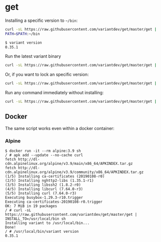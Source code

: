 # get

Installing a specific version to `~/bin`:

```sh
curl -sL https://raw.githubusercontent.com/variantdev/get/master/get | VERSION=v0.35.1 INSTALL_TO=~/bin bash version
PATH=$PATH:~/bin

$ variant version
0.35.1
```

Run the latest variant binary

```sh
curl -sL https://raw.githubusercontent.com/variantdev/get/master/get | bash
```

Or, if you want to lock an specific version:

```sh
curl -sL https://raw.githubusercontent.com/variantdev/get/master/get | VERSION=v0.35.1 bash
```

Run any command immediately without installing:

```sh
curl -sL https://raw.githubusercontent.com/variantdev/get/master/get | bash version
```

## Docker

The same script works even within a docker container:

### Alpine

```
$ docker run -it --rm alpine:3.9 sh
/ # apk add --update --no-cache curl
fetch http://dl-cdn.alpinelinux.org/alpine/v3.9/main/x86_64/APKINDEX.tar.gz
fetch http://dl-cdn.alpinelinux.org/alpine/v3.9/community/x86_64/APKINDEX.tar.gz
(1/5) Installing ca-certificates (20190108-r0)
(2/5) Installing nghttp2-libs (1.35.1-r1)
(3/5) Installing libssh2 (1.8.2-r0)
(4/5) Installing libcurl (7.64.0-r3)
(5/5) Installing curl (7.64.0-r3)
Executing busybox-1.29.3-r10.trigger
Executing ca-certificates-20190108-r0.trigger
OK: 7 MiB in 19 packages
/ # curl -sL https://raw.githubusercontent.com/variantdev/get/master/get | INSTALL_TO=/usr/local/bin sh
Installing variant to /usr/local/bin...
Done!
/ # /usr/local/bin/variant version
0.35.1
```
